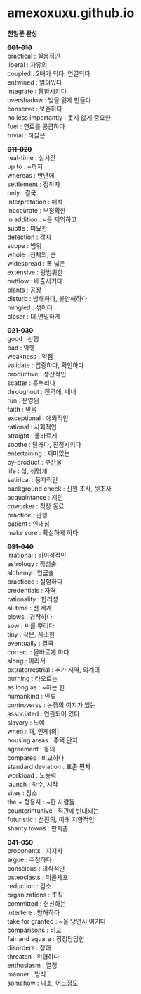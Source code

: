 # amexoxuxu.github.io

**천일문 완성**

**~~001-010~~**\
practical : 실용적인\
liberal : 자유의\
coupled : 2배가 되다, 연결되다\
entwined : 얽혀있다\
integrate : 통합시키다\
overshadow : 빛을 잃게 만들다\
conserve : 보존하다\
no less importantly : 못지 않게 중요한\
fuel : 연료를 공급하다\
trivial : 하찮은

**~~011-020~~**\
real-time : 실시간\
up to : ~까지\
whereas : 반면에\
settlement : 정착자\
only : 결국\
interpretation : 해석\
inaccurate : 부정확한\
in addition : ~을 제외하고\
subtle : 미묘한\
detection : 감지\
scope : 범위\
whole : 전체의, 큰\
widespread : 폭 넓은\
extensive : 광범위한\
outflow : 배출시키다\
plants : 공장\
disturb : 방해하다, 불안해하다\
mingled : 섞이다\
closer : 더 면밀하게

**~~021-030~~**\
good : 선행\
bad : 악행\
weakness : 약점\
validate : 입증하다, 확인하다\
productive : 생산적인\
scatter : 흩뿌리다\
throughout : 전역에, 내내\
run : 운영된\
faith : 믿음\
exceptional : 예외적인\
rational : 사회적인\
straight : 올바르게\
soothe : 달래다, 진정시키다\
entertaining : 재미있는\
by-product : 부산물\
life : 삶, 생명체\
satirical : 풍자적인\
background check : 신원 조사, 뒷조사\
acquaintance : 지인\
coworker : 직장 동료\
practice : 관행\
patient : 인내심\
make sure : 확실하게 하다

**~~031-040~~**\
irrational : 비이성적인\
astrology : 점성술\
alchemy : 연금술\
practiced : 실험하다\
credentials : 자격\
rationality : 합리성\
all time : 전 세계\
plows : 경작하다\
sow : 씨를 뿌리다\
tiny : 작은, 사소한\
eventually : 결국\
correct : 올바르게 하다\
along : 따라서\
extraterrestrial : 추가 지역, 외계의\
burning : 타오르는\
as long as : ~하는 한\
humankind : 인류\
controversy : 논쟁의 여지가 있는\
associated : 연관되어 있다\
slavery : 노예\
when : 때, 언제(의)\
housing areas : 주택 단지\
agreement : 동의\
compares : 비교하다\
standard deviation : 표준 편차\
workload : 노동력\
launch : 착수, 시작\
sites : 장소\
the + 형용사 : ~한 사람들\
counterintuitive : 직관에 반대되는\
futuristic : 선진의, 미래 지향적인\
shanty towns : 판자촌

**041-050**\
proponents : 지지자\
argue : 주장하다\
conscious : 의식적인\
osteoclasts : 피골세포\
reduction : 감소\
organizations : 조직\
committed : 헌신하는\
interfere : 방해하다\
take for granted : ~을 당연시 여기다\
comparisons : 비교\
fair and square : 정정당당한\
disorders : 장애\
threaten : 위협하다\
enthusiasm : 열정\
manner : 방식\
somehow : 다소, 어느정도